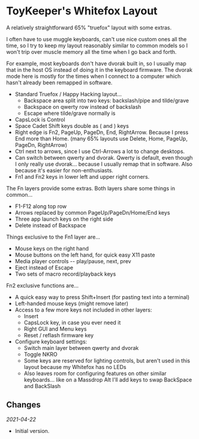 ToyKeeper's Whitefox Layout
===========================

A relatively straightforward 65% "truefox" layout with some extras.

I often have to use muggle keyboards, can't use nice custom ones all the time,
so I try to keep my layout reasonably similar to common models so I won't trip
over muscle memory all the time when I go back and forth.

For example, most keyboards don't have dvorak built in, so I usually map that
in the host OS instead of doing it in the keyboard firmware.  The dvorak mode
here is mostly for the times when I connect to a computer which hasn't already
been remapped in software.

* Standard Truefox / Happy Hacking layout...
  * Backspace area split into two keys: backslash/pipe and tilde/grave
  * Backspace on qwerty row instead of backslash
  * Escape where tilde/grave normally is
* CapsLock is Control
* Space Cadet Shift keys double as ( and ) keys
* Right edge is Fn2, PageUp, PageDn, End, RightArrow.  Because I press End more
  than Home.
  (many 65% layouts use Delete, Home, PageUp, PageDn, RightArrow)
* Ctrl next to arrows, since I use Ctrl-Arrows a lot to change desktops.
* Can switch between qwerty and dvorak.  Qwerty is default, even though I only
  really use dvorak... because I usually remap that in software.  Also because
  it's easier for non-enthusiasts.
* Fn1 and Fn2 keys in lower left and upper right corners.

The Fn layers provide some extras.  Both layers share some things in common...

* F1-F12 along top row
* Arrows replaced by common PageUp/PageDn/Home/End keys
* Three app launch keys on the right side
* Delete instead of Backspace

Things exclusive to the Fn1 layer are...

* Mouse keys on the right hand
* Mouse buttons on the left hand, for quick easy X11 paste
* Media player controls -- play/pause, next, prev
* Eject instead of Escape
* Two sets of macro record/playback keys

Fn2 exclusive functions are...

* A quick easy way to press Shift+Insert (for pasting text into a terminal)
* Left-handed mouse keys (might remove later)
* Access to a few more keys not included in other layers:
  * Insert
  * CapsLock key, in case you ever need it
  * Right GUI and Menu keys
  * Reset / reflash firmware key
* Configure keyboard settings:
  * Switch main layer between qwerty and dvorak
  * Toggle NKRO
  * Some keys are reserved for lighting controls, but aren't used in this layout because my Whitefox has no LEDs
  * Also leaves room for configuring features on other similar keyboards...  like on a Massdrop Alt I'll add keys to swap BackSpace and BackSlash


## Changes

*2021-04-22*

* Initial version.
